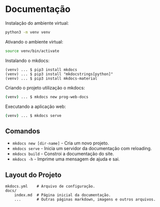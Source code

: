 # Documentação

Instalação do ambiente virtual:

```bash
python3 -m venv venv
```

Ativando o ambiente virtual:

```bash
source venv/bin/activate
```

Instalando o mkdocs:

```shell script
(venv) ... $ pip3 install mkdocs
(venv) ... $ pip3 install "mkdocstrings[python]"
(venv) ... $ pip3 install mkdocs-material
```

Criando o projeto utilização o mkdocs:

```bash
(venv) ... $ mkdocs new prog-web-docs
```

Executando a aplicação web:

```bash
(venv) ... $ mkdocs serve
```

## Comandos

* `mkdocs new [dir-name]` - Cria um novo projeto.
* `mkdocs serve` - Inicia um servidor da documentação com reloading.
* `mkdocs build` - Constroi a documentação do site.
* `mkdocs -h` - Imprime uma mensagem de ajuda e sai.

## Layout do Projeto

    mkdocs.yml    # Arquivo de configuração.
    docs/
        index.md  # Página inicial da documentação.
        ...       # Outras páginas markdown, imagens e outros arquivos.
